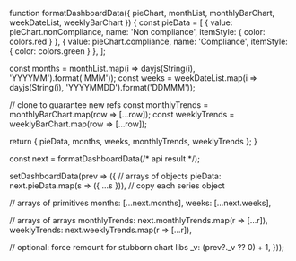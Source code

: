 function formatDashboardData({ pieChart, monthList, monthlyBarChart, weekDateList, weeklyBarChart }) {
  const pieData = [
    { value: pieChart.nonCompliance, name: 'Non compliance', itemStyle: { color: colors.red } },
    { value: pieChart.compliance,    name: 'Compliance',     itemStyle: { color: colors.green } },
  ];

  const months = monthList.map(i => dayjs(String(i), 'YYYYMM').format('MMM'));
  const weeks  = weekDateList.map(i => dayjs(String(i), 'YYYYMMDD').format('DDMMM'));

  // clone to guarantee new refs
  const monthlyTrends = monthlyBarChart.map(row => [...row]);
  const weeklyTrends  = weeklyBarChart.map(row => [...row]);

  return { pieData, months, weeks, monthlyTrends, weeklyTrends };
}


const next = formatDashboardData(/* api result */);

setDashboardData(prev => ({
  // arrays of objects
  pieData: next.pieData.map(s => ({ ...s })),          // copy each series object

  // arrays of primitives
  months: [...next.months],
  weeks:  [...next.weeks],

  // arrays of arrays
  monthlyTrends: next.monthlyTrends.map(r => [...r]),
  weeklyTrends:  next.weeklyTrends.map(r => [...r]),

  // optional: force remount for stubborn chart libs
  _v: (prev?._v ?? 0) + 1,
}));
